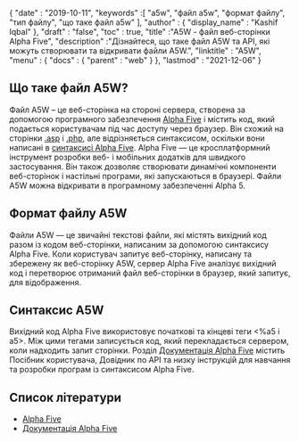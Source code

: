{
  "date" : "2019-10-11",
  "keywords" :[ "a5w", "файл a5w", "формат файлу", "тип файлу", "що таке файл a5w" ],
  "author" : {
    "display_name" : "Kashif Iqbal"
},
  "draft" : "false",
  "toc" : true,
  "title" :"A5W - файл веб-сторінки Alpha Five",
  "description" :"Дізнайтеся, що таке файл A5W та API, які можуть створювати та відкривати файли A5W.",
  "linktitle" : "A5W",
  "menu" : {
    "docs" : {
      "parent" : "web"
}
},
  "lastmod" : "2021-12-06"
}

## Що таке файл A5W?

Файл A5W – це веб-сторінка на стороні сервера, створена за допомогою програмного забезпечення [Alpha Five](https://www.alphasoftware.com/) і містить код, який подається користувачам під час доступу через браузер. Він схожий на сторінки [.asp](/uk/web/asp/) і [.php](/uk/programming/php/), але відрізняється синтаксисом, оскільки вони написані в [синтаксисі Alpha Five](https://documentation.alphasoftware.com/documentation/pages/GettingStarted/index.html). Alpha Five — це кросплатформний інструмент розробки веб- і мобільних додатків для швидкого застосування. Він також дозволяє створювати динамічні компоненти веб-сторінок і настільні програми, які запускаються в браузері. Файли A5W можна відкривати в програмному забезпеченні Alpha 5.

## Формат файлу A5W

Файли A5W — це звичайні текстові файли, які містять вихідний код разом із кодом веб-сторінки, написаним за допомогою синтаксису Alpha Five. Коли користувач запитує веб-сторінку, написану та збережену як веб-сторінку A5W, сервер Alpha Five аналізує вихідний код і перетворює отриманий файл веб-сторінки в браузер, який запитує, для відображення.

## Синтаксис A5W

Вихідний код Alpha Five використовує початкові та кінцеві теги <%a5 і a5>. Між цими тегами записується код, який перекладається сервером, коли надходить запит сторінки. Розділ [Документація Alpha Five](https://documentation.alphasoftware.com/documentation/pages/index.html) містить Посібник користувача, Довідник по API та низку інструкцій для навчання та розробки програм із синтаксисом Alpha Five.

## Список літератури

* [Alpha Five](https://www.alphasoftware.com/)
* [Документація Alpha Five](https://documentation.alphasoftware.com/documentation/pages/index.html)

